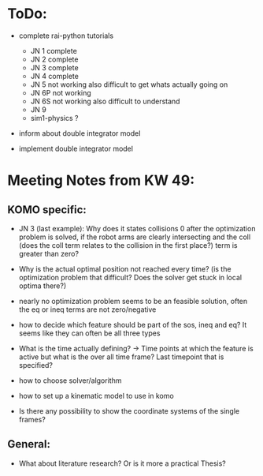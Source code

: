 
# ToDo:

- complete rai-python tutorials
  - JN 1 complete
  - JN 2 complete
  - JN 3 complete
  - JN 4 complete
  - JN 5 not working also difficult to get whats actually going on
  - JN 6P not working
  - JN 6S not working also difficult to understand
  - JN 9
  - sim1-physics ?


- inform about double integrator model 


- implement double integrator model


# Meeting Notes from KW 49:

## KOMO specific:

- JN 3 (last example): Why does it states collisions 0 after the optimization problem is solved, if the robot arms are clearly intersecting and the coll (does the coll term relates to the collision in the first place?) term is greater than zero?

- Why is the actual optimal position not reached every time? (is the optimization problem that difficult? Does the solver get stuck in local optima there?)

- nearly no optimization problem seems to be an feasible solution, often the eq or ineq terms are not zero/negative 

- how to decide which feature should be part of the sos, ineq and eq? It seems like they can often be all three types

- What is the time actually defining? -> Time points at which the feature is active but what is the over all time frame? Last timepoint that is specified? 

- how to choose solver/algorithm

- how to set up a kinematic model to use in komo

- Is there any possibility to show the coordinate systems of the single frames?


## General:

- What about literature research? Or is it more a practical Thesis?


